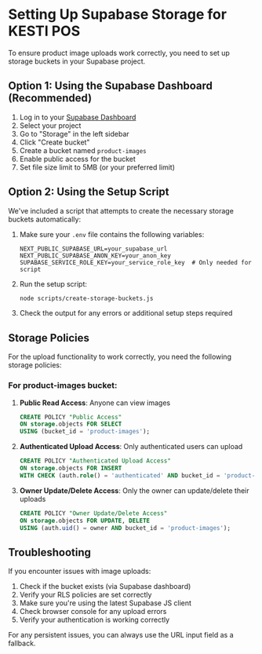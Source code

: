 # Setting Up Supabase Storage for KESTI POS

To ensure product image uploads work correctly, you need to set up storage buckets in your Supabase project.

## Option 1: Using the Supabase Dashboard (Recommended)

1. Log in to your [Supabase Dashboard](https://app.supabase.com/)
2. Select your project
3. Go to "Storage" in the left sidebar
4. Click "Create bucket"
5. Create a bucket named `product-images`
6. Enable public access for the bucket
7. Set file size limit to 5MB (or your preferred limit)

## Option 2: Using the Setup Script

We've included a script that attempts to create the necessary storage buckets automatically:

1. Make sure your `.env` file contains the following variables:
   ```
   NEXT_PUBLIC_SUPABASE_URL=your_supabase_url
   NEXT_PUBLIC_SUPABASE_ANON_KEY=your_anon_key
   SUPABASE_SERVICE_ROLE_KEY=your_service_role_key  # Only needed for script
   ```

2. Run the setup script:
   ```bash
   node scripts/create-storage-buckets.js
   ```

3. Check the output for any errors or additional setup steps required

## Storage Policies

For the upload functionality to work correctly, you need the following storage policies:

### For product-images bucket:
1. **Public Read Access**: Anyone can view images
   ```sql
   CREATE POLICY "Public Access" 
   ON storage.objects FOR SELECT 
   USING (bucket_id = 'product-images');
   ```

2. **Authenticated Upload Access**: Only authenticated users can upload
   ```sql
   CREATE POLICY "Authenticated Upload Access" 
   ON storage.objects FOR INSERT 
   WITH CHECK (auth.role() = 'authenticated' AND bucket_id = 'product-images');
   ```

3. **Owner Update/Delete Access**: Only the owner can update/delete their uploads
   ```sql
   CREATE POLICY "Owner Update/Delete Access" 
   ON storage.objects FOR UPDATE, DELETE
   USING (auth.uid() = owner AND bucket_id = 'product-images');
   ```

## Troubleshooting

If you encounter issues with image uploads:

1. Check if the bucket exists (via Supabase dashboard)
2. Verify your RLS policies are set correctly
3. Make sure you're using the latest Supabase JS client
4. Check browser console for any upload errors
5. Verify your authentication is working correctly

For any persistent issues, you can always use the URL input field as a fallback.
